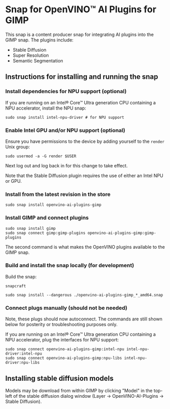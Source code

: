 # Snap for OpenVINO™ AI Plugins for GIMP

This snap is a content producer snap for integrating AI plugins into the GIMP snap. The plugins include:

* Stable Diffusion
* Super Resolution
* Semantic Segmentation

## Instructions for installing and running the snap

### Install dependencies for NPU support (optional)

If you are running on an Intel® Core™ Ultra generation CPU containing a NPU accelerator, install the NPU snap:

```
sudo snap install intel-npu-driver # for NPU support
```

### Enable Intel GPU and/or NPU support (optional)

Ensure you have permissions to the device by adding yourself to the `render` Unix group:

```shell
sudo usermod -a -G render $USER
```

Next log out and log back in for this change to take effect.

Note that the Stable Diffusion plugin requires the use of either an Intel NPU or GPU.

### Install from the latest revision in the store

```
sudo snap install openvino-ai-plugins-gimp
```

### Install GIMP and connect plugins

```
sudo snap install gimp
sudo snap connect gimp:gimp-plugins openvino-ai-plugins-gimp:gimp-plugins
```

The second command is what makes the OpenVINO plugins available to the GIMP snap.

### Build and install the snap locally (for development)

Build the snap:

```
snapcraft
```

```
sudo snap install --dangerous ./openvino-ai-plugins-gimp_*_amd64.snap
```

### Connect plugs manually (should not be needed)

Note, these plugs should now autoconnect. The commands are still shown below for posterity or troubleshooting purposes only.

If you are running on an Intel® Core™ Ultra generation CPU containing a NPU accelerator, plug the interfaces for NPU support:

```
sudo snap connect openvino-ai-plugins-gimp:intel-npu intel-npu-driver:intel-npu
sudo snap connect openvino-ai-plugins-gimp:npu-libs intel-npu-driver:npu-libs
```

## Installing stable diffusion models

Models may be download from within GIMP by clicking "Model" in the top-left of the stable diffusion dialog window (Layer -> OpenVINO-AI-Plugins -> Stable Diffusion).
